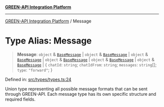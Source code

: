 [**GREEN-API Integration Platform**](../README.md)

***

[GREEN-API Integration Platform](../globals.md) / Message

# Type Alias: Message

> **Message**: `object` & [`BaseMessage`](../interfaces/BaseMessage.md) \| `object` & [`BaseMessage`](../interfaces/BaseMessage.md) \| `object` & [`BaseMessage`](../interfaces/BaseMessage.md) \| `object` & [`BaseMessage`](../interfaces/BaseMessage.md) \| `object` & [`BaseMessage`](../interfaces/BaseMessage.md) \| `object` & [`BaseMessage`](../interfaces/BaseMessage.md) \| \{ `chatId`: `string`; `chatIdFrom`: `string`; `messages`: `string`[]; `type`: `"forward"`; \}

Defined in: [src/types/types.ts:24](https://github.com/green-api/greenapi-integration/blob/20ab1c18eae4ff2cd48cede03d005dd7127abc0b/src/types/types.ts#L24)

Union type representing all possible message formats that can be sent through GREEN-API.
Each message type has its own specific structure and required fields.
